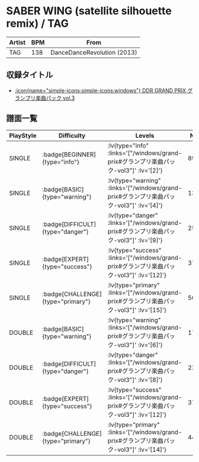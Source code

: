 # SABER WING (satellite silhouette remix) / TAG

|Artist|BPM|From|
|------|---|----|
|TAG|138|DanceDanceRevolution (2013)|

## 収録タイトル

- [:icon{name="simple-icons:simple-icons:windows"} DDR GRAND PRIX グランプリ楽曲パック vol.3](/windows/grand-prix#グランプリ楽曲パック-vol3)

## 譜面一覧

|PlayStyle|Difficulty|Levels|Notes|Movie|
|---------|----------|------|-----|-----|
|SINGLE| :badge[BEGINNER]{type="info"} | :lv{type="info" :links='["/windows/grand-prix#グランプリ楽曲パック-vol3"]' :lv='[2]'} |89/4||
|SINGLE| :badge[BASIC]{type="warning"} | :lv{type="warning" :links='["/windows/grand-prix#グランプリ楽曲パック-vol3"]' :lv='[4]'} |135/8||
|SINGLE| :badge[DIFFICULT]{type="danger"} | :lv{type="danger" :links='["/windows/grand-prix#グランプリ楽曲パック-vol3"]' :lv='[9]'} |255/6||
|SINGLE| :badge[EXPERT]{type="success"} | :lv{type="success" :links='["/windows/grand-prix#グランプリ楽曲パック-vol3"]' :lv='[12]'} |371/18||
|SINGLE| :badge[CHALLENGE]{type="primary"} | :lv{type="primary" :links='["/windows/grand-prix#グランプリ楽曲パック-vol3"]' :lv='[15]'} |508/6||
|DOUBLE| :badge[BASIC]{type="warning"} | :lv{type="warning" :links='["/windows/grand-prix#グランプリ楽曲パック-vol3"]' :lv='[6]'} |174/23||
|DOUBLE| :badge[DIFFICULT]{type="danger"} | :lv{type="danger" :links='["/windows/grand-prix#グランプリ楽曲パック-vol3"]' :lv='[8]'} |223/13||
|DOUBLE| :badge[EXPERT]{type="success"} | :lv{type="success" :links='["/windows/grand-prix#グランプリ楽曲パック-vol3"]' :lv='[12]'} |373/19||
|DOUBLE| :badge[CHALLENGE]{type="primary"} | :lv{type="primary" :links='["/windows/grand-prix#グランプリ楽曲パック-vol3"]' :lv='[14]'} |444/23||
